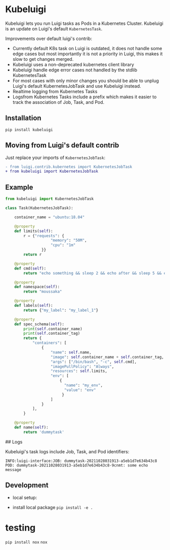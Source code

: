 # Kubeluigi

Kubeluigi lets you run Luigi tasks as Pods in a Kubernetes Cluster.  Kubeluigi is an update on Luigi's default `KubernetesTask`.

Improvements over default luigi's contrib:

- Currently default K8s task on Luigi is outdated, it does not handle some edge cases but most importantly it is not a priority in Luigi, this makes it slow to get changes merged.
- Kubeluigi uses a non-deprecated kubernetes client library
- Kubeluigi handle edge error cases not handled by the stdlib KubernetesTask
- For most cases with only minor changes you should be able to unplug Luigi's default KubernetesJobTask and use Kubeluigi instead.
- Realtime logging from Kubernetes Tasks
- Logsfrom Kubernetes Tasks include a prefix which makes it easier to track the association of Job, Task, and Pod.

## Installation
`pip install kubeluigi`


## Moving from Luigi's default contrib

Just replace your imports of `KubernetesJobTask`: 

```diff
- from luigi.contrib.kubernetes import KubernetesJobTask
+ from kubeluigi import KubernetesJobTask
```



## Example

```python
from kubeluigi import KubernetesJobTask

class Task(KubernetesJobTask):

    container_name = "ubuntu:18.04"

    @property
    def limits(self):
        r = {"requests": {
                    "memory": "50M",
                    "cpu": "1m"
                }}
        return r

    @property
    def cmd(self):
        return "echo something && sleep 2 && echo after && sleep 5 && echo again"

    @property
    def namespace(self):
        return "moussaka"

    @property
    def labels(self):
        return {"my_label": "my_label_1"}

    @property
    def spec_schema(self):
        print(self.container_name)
        print(self.container_tag)
        return {
            "containers": [
                {
                    "name": self.name,
                    "image": self.container_name + self.container_tag,
                    "args": ["/bin/bash", "-c", self.cmd],
                    "imagePullPolicy": "Always",
                    "resources": self.limits,
                    "env": [
                        {
                          "name": "my_env",
                          "value": "env"
                         }
                    ]
                }
            ],
        }

    @property
    def name(self):
        return 'dummytask'

```

## Logs

Kubeluigi's task logs include Job, Task, and Pod identifiers: 

```
INFO:luigi-interface:JOB: dummytask-20211028031913-a5eb1d7e634b43c8 POD: dummytask-20211028031913-a5eb1d7e634b43c8-9cnmt: some echo message
```


## Development

- local setup: 

- install local package
`pip install -e .`

# testing
`pip install nox`
`nox`

